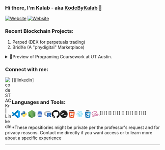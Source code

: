### Hi there, I'm Kalab - aka [KodeByKalab] 👋 

[![Website](https://img.shields.io/website?label=Personal.Website&style=for-the-badge&url=https%3A%2F%2Fkalab44.azurewebsites.net)](kalab44.azurewebsites.net/) [![Website](https://img.shields.io/website?label=gitlab-KalabsKode&style=for-the-badge&url=https%3A%2F%2Fkalab44.azurewebsites.net)](https://gitlab.com/KalabsKode)

### Recent Blockchain Projects:

1. Perped (DEX for perpetuals trading)
2. BridXe (A "phydigital" Marketplace)

</details>
<details>
  <summary>🤘Preview of Programing Coursework at UT Austin. 
</summary>
  
<!--START_SECTION:activity-->
1. Elements of Software Design (CS 313E)
2. Elements of Software Engineering I (CS 330E)
3. Web Application Devlepment (MIS 333K)
4. Database Management (MIS 325)*
5. IT AUDIT & SECURITY (MIS 373)*
<!--END_SECTION:activity-->
</details>

### Connect with me:

[<img align="left" alt="codeSTACKr | LinkedIn" width="22px" src="https://cdn.jsdelivr.net/npm/simple-icons@v3/icons/linkedin.svg" />][linkedin]

<br />

### Languages and Tools:

[<img align="left" alt="Visual Studio Code" width="26px" src="https://raw.githubusercontent.com/github/explore/80688e429a7d4ef2fca1e82350fe8e3517d3494d/topics/visual-studio-code/visual-studio-code.png" />]
[<img align="left" alt="Python" width="26px" src="https://raw.githubusercontent.com/github/explore/80688e429a7d4ef2fca1e82350fe8e3517d3494d/topics/python/python.png" />]
[<img align="left" alt="Node.js" width="26px" src="https://raw.githubusercontent.com/github/explore/80688e429a7d4ef2fca1e82350fe8e3517d3494d/topics/nodejs/nodejs.png" />]
[<img align="left" alt="SQL" width="26px" src="https://raw.githubusercontent.com/github/explore/80688e429a7d4ef2fca1e82350fe8e3517d3494d/topics/sql/sql.png" />]
[<img align="left" alt="R" width="26px" src="https://raw.githubusercontent.com/github/explore/80688e429a7d4ef2fca1e82350fe8e3517d3494d/topics/r/r.png" />]
[<img align="left" alt="GitHub" width="26px" src="https://raw.githubusercontent.com/github/explore/78df643247d429f6cc873026c0622819ad797942/topics/github/github.png" />]
[<img align="left" alt="Terminal" width="26px" src="https://raw.githubusercontent.com/github/explore/80688e429a7d4ef2fca1e82350fe8e3517d3494d/topics/terminal/terminal.png" />]
[<img align="left" alt="HTML5" width="26px" src="https://raw.githubusercontent.com/github/explore/80688e429a7d4ef2fca1e82350fe8e3517d3494d/topics/html/html.png" />]
[<img align="left" alt="React" width="26px" src="https://raw.githubusercontent.com/github/explore/80688e429a7d4ef2fca1e82350fe8e3517d3494d/topics/react/react.png" />]
[<img align="left" alt="CSS3" width="26px" src="https://raw.githubusercontent.com/github/explore/80688e429a7d4ef2fca1e82350fe8e3517d3494d/topics/css/css.png" />]
[<img align="left" alt="Sass" width="26px" src="https://raw.githubusercontent.com/github/explore/80688e429a7d4ef2fca1e82350fe8e3517d3494d/topics/sass/sass.png" />]

<br />
*These repositiories might be private per the professor's request and for privacy reasons. Contact me directly if you want access or to learn more about a specific experience
<br />

---
[KodeByKalab]: https://github.com/KodeByKalab
